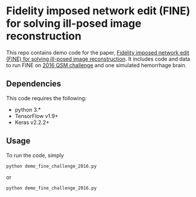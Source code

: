 # Fidelity imposed network edit (FINE) for solving ill-posed image reconstruction
This repo contains demo code for the paper, [Fidelity imposed network edit (FINE) for solving ill-posed image reconstruction](https://www.sciencedirect.com/science/article/pii/S1053811920300665). It includes code and data to run FINE on [2016 QSM challenge](http://www.neuroimaging.at/pages/qsm.php) and one simulated hemorrhage brain.

## Dependencies
This code requires the following:

 - python 3.*
 - TensorFlow v1.9+
 - Keras v2.2.2+
 
## Usage
To run the code, simply
```
python demo_fine_challenge_2016.py
```
or
```
python demo_fine_challenge_2016.py
```

